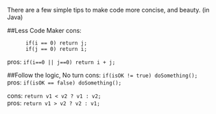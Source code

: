 There are a few simple tips to make code more concise, and beauty. (in Java)

##Less Code Maker
cons: 
```
      if(i == 0) return j;    
      if(j == 0) return i;
```
pros: `if(i==0 || j==0) return i + j;`   

##Follow the logic, No turn
cons: `if(isOK != true) doSomething();`   
pros: `if(isOK == false) doSomething();` 

cons: `return v1 < v2 ? v1 : v2;`  
pros: `return v1 > v2 ? v2 : v1;` 


